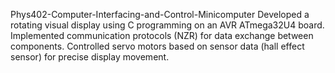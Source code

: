 Phys402-Computer-Interfacing-and-Control-Minicomputer
Developed a rotating visual display using C programming on an AVR ATmega32U4 board.
Implemented communication protocols (NZR) for data exchange between components.
Controlled servo motors based on sensor data (hall effect sensor) for precise display movement.
